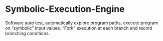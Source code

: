 # Symbolic-Execution-Engine
Software auto test, automatically explore program paths, execute program on “symbolic” input values. “Fork” execution at each branch and record branching conditions.
